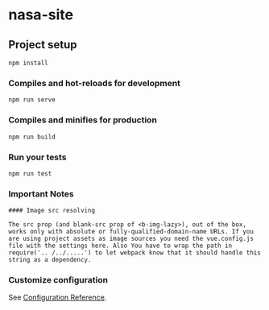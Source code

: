 # nasa-site

## Project setup
```
npm install
```

### Compiles and hot-reloads for development
```
npm run serve
```

### Compiles and minifies for production
```
npm run build
```

### Run your tests
```
npm run test
```


### Important Notes
```
#### Image src resolving

The src prop (and blank-src prop of <b-img-lazy>), out of the box, works only with absolute or fully-qualified-domain-name URLs. If you are using project assets as image sources you need the vue.config.js file with the settings here. Also You have to wrap the path in require('.. /../.....') to let webpack know that it should handle this string as a dependency.
```

### Customize configuration
See [Configuration Reference](https://cli.vuejs.org/config/).
